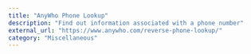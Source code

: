```yaml
---
title: "AnyWho Phone Lookup"
description: "Find out information associated with a phone number"
external_url: "https://www.anywho.com/reverse-phone-lookup/"
category: "Miscellaneous"
---
```

